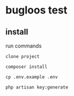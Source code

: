 # bugloos test

## install 
run commands

```
clone project

composer install

cp .env.example .env

php artisan key:generate

```

